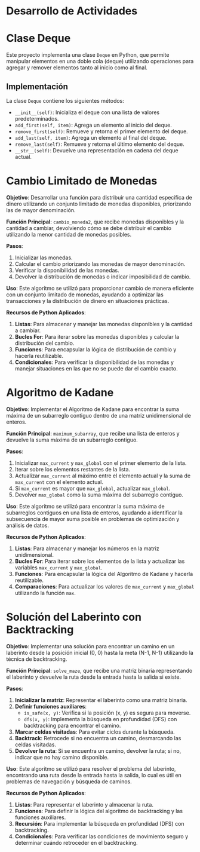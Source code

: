 # Desarrollo de Actividades

# Clase Deque
Este proyecto implementa una clase `Deque` en Python, que permite manipular elementos en una doble cola (deque) utilizando operaciones para agregar y remover elementos tanto al inicio como al final.

## Implementación
La clase `Deque` contiene los siguientes métodos:

- `__init__(self)`: Inicializa el deque con una lista de valores predeterminados.
- `add_first(self, item)`: Agrega un elemento al inicio del deque.
- `remove_first(self)`: Remueve y retorna el primer elemento del deque.
- `add_last(self, item)`: Agrega un elemento al final del deque.
- `remove_last(self)`: Remueve y retorna el último elemento del deque.
- `__str__(self)`: Devuelve una representación en cadena del deque actual.

# Cambio Limitado de Monedas

**Objetivo**: Desarrollar una función para distribuir una cantidad específica de dinero utilizando un conjunto limitado de monedas disponibles, priorizando las de mayor denominación.

**Función Principal**: `cambio_moneda2`, que recibe monedas disponibles y la cantidad a cambiar, devolviendo cómo se debe distribuir el cambio utilizando la menor cantidad de monedas posibles.

**Pasos**:
1. Inicializar las monedas.
2. Calcular el cambio priorizando las monedas de mayor denominación.
3. Verificar la disponibilidad de las monedas.
4. Devolver la distribución de monedas o indicar imposibilidad de cambio.

**Uso**: Este algoritmo se utilizó para proporcionar cambio de manera eficiente con un conjunto limitado de monedas, ayudando a optimizar las transacciones y la distribución de dinero en situaciones prácticas.

**Recursos de Python Aplicados**:
1. **Listas**: Para almacenar y manejar las monedas disponibles y la cantidad a cambiar.
2. **Bucles For**: Para iterar sobre las monedas disponibles y calcular la distribución del cambio.
3. **Funciones**: Para encapsular la lógica de distribución de cambio y hacerla reutilizable.
4. **Condicionales**: Para verificar la disponibilidad de las monedas y manejar situaciones en las que no se puede dar el cambio exacto.


# Algoritmo de Kadane

**Objetivo**: Implementar el Algoritmo de Kadane para encontrar la suma máxima de un subarreglo contiguo dentro de una matriz unidimensional de enteros.

**Función Principal**: `maximum_subarray`, que recibe una lista de enteros y devuelve la suma máxima de un subarreglo contiguo.

**Pasos**:
1. Inicializar `max_current` y `max_global` con el primer elemento de la lista.
2. Iterar sobre los elementos restantes de la lista.
3. Actualizar `max_current` al máximo entre el elemento actual y la suma de `max_current` con el elemento actual.
4. Si `max_current` es mayor que `max_global`, actualizar `max_global`.
5. Devolver `max_global` como la suma máxima del subarreglo contiguo.

**Uso**: Este algoritmo se utilizó para encontrar la suma máxima de subarreglos contiguos en una lista de enteros, ayudando a identificar la subsecuencia de mayor suma posible en problemas de optimización y análisis de datos.

**Recursos de Python Aplicados**:
1. **Listas**: Para almacenar y manejar los números en la matriz unidimensional.
2. **Bucles For**: Para iterar sobre los elementos de la lista y actualizar las variables `max_current` y `max_global`.
3. **Funciones**: Para encapsular la lógica del Algoritmo de Kadane y hacerla reutilizable.
4. **Comparaciones**: Para actualizar los valores de `max_current` y `max_global` utilizando la función `max`.

# Solución del Laberinto con Backtracking

**Objetivo**: Implementar una solución para encontrar un camino en un laberinto desde la posición inicial (0, 0) hasta la meta (N-1, N-1) utilizando la técnica de backtracking.

**Función Principal**: `solve_maze`, que recibe una matriz binaria representando el laberinto y devuelve la ruta desde la entrada hasta la salida si existe.

**Pasos**:
1. **Inicializar la matriz**: Representar el laberinto como una matriz binaria.
2. **Definir funciones auxiliares**:
   - `is_safe(x, y)`: Verifica si la posición (x, y) es segura para moverse.
   - `dfs(x, y)`: Implementa la búsqueda en profundidad (DFS) con backtracking para encontrar el camino.
3. **Marcar celdas visitadas**: Para evitar ciclos durante la búsqueda.
4. **Backtrack**: Retrocede si no encuentra un camino, desmarcando las celdas visitadas.
5. **Devolver la ruta**: Si se encuentra un camino, devolver la ruta; si no, indicar que no hay camino disponible.

**Uso**: Este algoritmo se utilizó para resolver el problema del laberinto, encontrando una ruta desde la entrada hasta la salida, lo cual es útil en problemas de navegación y búsqueda de caminos.

**Recursos de Python Aplicados**:
1. **Listas**: Para representar el laberinto y almacenar la ruta.
2. **Funciones**: Para definir la lógica del algoritmo de backtracking y las funciones auxiliares.
3. **Recursión**: Para implementar la búsqueda en profundidad (DFS) con backtracking.
4. **Condicionales**: Para verificar las condiciones de movimiento seguro y determinar cuándo retroceder en el backtracking.
